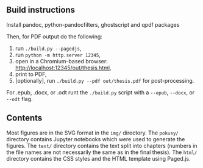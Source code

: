 ## Build instructions

Install pandoc, python-pandocfilters, ghostscript and qpdf packages

Then, for PDF output do the following:


1. run `./build.py --pagedjs`,
2. run `python -m http.server 12345`,
3. open in a Chromium-based browser: <http://localhost:12345/out/thesis.html>,
4. print to PDF,
5. \[optionally\], run `./build.py --pdf out/thesis.pdf` for post-processing.

For .epub, .docx, or .odt runt the `./build.py` script with a `--epub`, `--docx`, or `--odt` flag.


## Contents

Most figures are in the SVG format in the `img/` directory. The `pokusy/` directory contains Jupyter notebooks which were used to generate the figures. The `text/` directory contains the text split into chapters (numbers in the file names are not necessarily the same as in the final thesis).
The `html/` directory contains the CSS styles and the HTML template using Paged.js.
